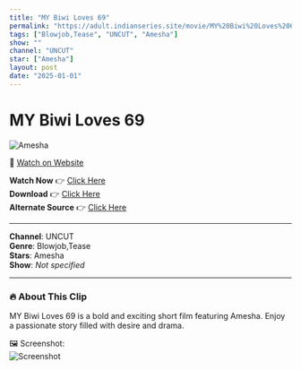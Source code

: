 ```yaml
---
title: "MY Biwi Loves 69"
permalink: "https://adult.indianseries.site/movie/MY%20Biwi%20Loves%2069"
tags: ["Blowjob,Tease", "UNCUT", "Amesha"]
show: ""
channel: "UNCUT"
star: ["Amesha"]
layout: post
date: "2025-01-01"
---
```


# MY Biwi Loves 69

![Amesha](https://shorts.desisins.com/wp-content/uploads/2023/12/Ameshaaas.jpg)

🔗 [Watch on Website](https://adult.indianseries.site/movie/MY%20Biwi%20Loves%2069)

**Watch Now** 👉 [Click Here](https://adult.indianseries.site/movie/MY%20Biwi%20Loves%2069)  
**Download** 👉 [Click Here](https://adult.indianseries.site/movie/MY%20Biwi%20Loves%2069)  
**Alternate Source** 👉 [Click Here](https://adult.indianseries.site/movie/MY%20Biwi%20Loves%2069)

---

**Channel**: UNCUT  
**Genre**: Blowjob,Tease  
**Stars**: Amesha  
**Show**: *Not specified*

---

### 🔥 About This Clip

MY Biwi Loves 69 is a bold and exciting short film featuring Amesha. Enjoy a passionate story filled with desire and drama.
 
🖼️ Screenshot:  
![Screenshot](https://shorts.desisins.com/wp-content/uploads/2023/12/Ameshaaas.jpg)
